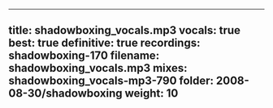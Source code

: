 
---
title: shadowboxing_vocals.mp3
vocals: true
best: true
definitive: true
recordings: shadowboxing-170
filename: shadowboxing_vocals.mp3
mixes: shadowboxing_vocals-mp3-790
folder: 2008-08-30/shadowboxing
weight: 10
---
